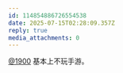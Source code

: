 ```yaml
---
id: 114854886726554538
date: 2025-07-15T02:28:09.357Z
reply: true
media_attachments: 0
---
```


[@1900](https://social.1900.live/@1900) 基本上不玩手游。

